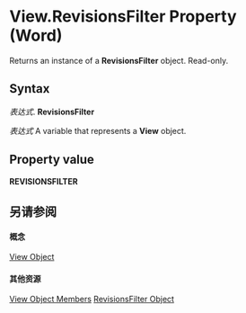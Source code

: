 
# View.RevisionsFilter Property (Word)

Returns an instance of a  **RevisionsFilter** object. Read-only.


## Syntax

 _表达式_. **RevisionsFilter**

 _表达式_ A variable that represents a **View** object.


## Property value

 **REVISIONSFILTER**


## 另请参阅


#### 概念


[View Object](8bf5b26b-14c0-1985-65b2-3e034360baeb.md)
#### 其他资源


[View Object Members](http://msdn.microsoft.com/library/b7d2bd4e-c96d-3b8f-98a0-57c145f9aa42%28Office.15%29.aspx)
[RevisionsFilter Object](245fcfc5-dcd2-935a-8569-51e611e98c45.md)